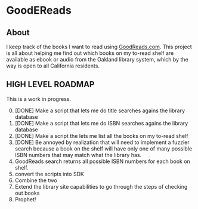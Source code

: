 # GoodEReads

## About

I keep track of the books I want to read using [GoodReads.com](http://www.goodreads.com/). This project is all about helping me find out which books on my to-read shelf are available as ebook or audio from the Oakland library system, which by the way is open to all California residents.

## HIGH LEVEL ROADMAP

This is a work in progress.

0. [DONE] Make a script that lets me do title searches agains the library database
0. [DONE] Make a script that lets me do ISBN searches agains the library database
0. [DONE] Make a script the lets me list all the books on my to-read shelf
0. [DONE] Be annoyed by realization that will need to implement a fuzzier search because a book on the shelf will have only one of many possible ISBN numbers that may match what the library has.
0. GoodReads search returns all possible ISBN numbers for each book on shelf.
0. convert the scripts into SDK
0. Combine the two
0. Extend the library site capabilities to go through the steps of checking out books
0. Prophet!
